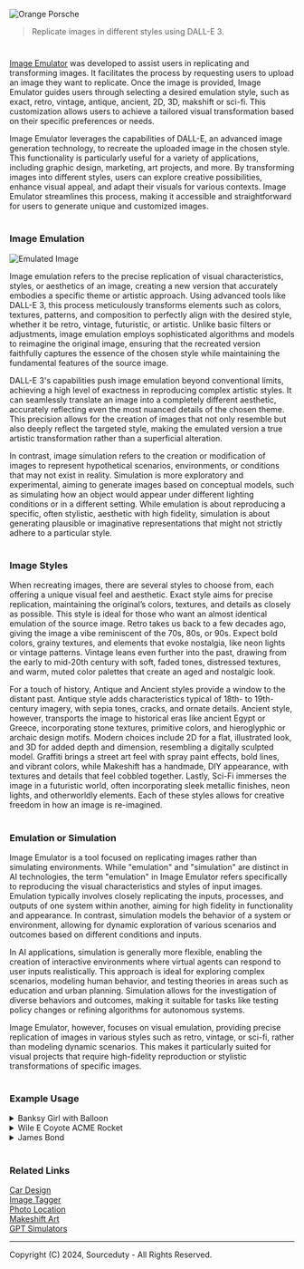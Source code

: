 ![Orange Porsche](https://github.com/sourceduty/Image_Emulator/assets/123030236/e775c121-f4b4-463f-b14a-b129ca69857c)

> Replicate images in different styles using DALL-E 3.

#

[Image Emulator](https://chatgpt.com/g/g-RF3VlAjnL-image-emulator) was developed to assist users in replicating and transforming images. It facilitates the process by requesting users to upload an image they want to replicate. Once the image is provided, Image Emulator guides users through selecting a desired emulation style, such as exact, retro, vintage, antique, ancient, 2D, 3D, makshift or sci-fi. This customization allows users to achieve a tailored visual transformation based on their specific preferences or needs.

Image Emulator leverages the capabilities of DALL-E, an advanced image generation technology, to recreate the uploaded image in the chosen style. This functionality is particularly useful for a variety of applications, including graphic design, marketing, art projects, and more. By transforming images into different styles, users can explore creative possibilities, enhance visual appeal, and adapt their visuals for various contexts. Image Emulator streamlines this process, making it accessible and straightforward for users to generate unique and customized images.

#
### Image Emulation

![Emulated Image](https://github.com/sourceduty/Image_Emulator/assets/123030236/a7de4748-b877-48b3-a097-3d267abf3872)

Image emulation refers to the precise replication of visual characteristics, styles, or aesthetics of an image, creating a new version that accurately embodies a specific theme or artistic approach. Using advanced tools like DALL-E 3, this process meticulously transforms elements such as colors, textures, patterns, and composition to perfectly align with the desired style, whether it be retro, vintage, futuristic, or artistic. Unlike basic filters or adjustments, image emulation employs sophisticated algorithms and models to reimagine the original image, ensuring that the recreated version faithfully captures the essence of the chosen style while maintaining the fundamental features of the source image.

DALL-E 3's capabilities push image emulation beyond conventional limits, achieving a high level of exactness in reproducing complex artistic styles. It can seamlessly translate an image into a completely different aesthetic, accurately reflecting even the most nuanced details of the chosen theme. This precision allows for the creation of images that not only resemble but also deeply reflect the targeted style, making the emulated version a true artistic transformation rather than a superficial alteration.

In contrast, image simulation refers to the creation or modification of images to represent hypothetical scenarios, environments, or conditions that may not exist in reality. Simulation is more exploratory and experimental, aiming to generate images based on conceptual models, such as simulating how an object would appear under different lighting conditions or in a different setting. While emulation is about reproducing a specific, often stylistic, aesthetic with high fidelity, simulation is about generating plausible or imaginative representations that might not strictly adhere to a particular style.

#
### Image Styles

When recreating images, there are several styles to choose from, each offering a unique visual feel and aesthetic. Exact style aims for precise replication, maintaining the original’s colors, textures, and details as closely as possible. This style is ideal for those who want an almost identical emulation of the source image. Retro takes us back to a few decades ago, giving the image a vibe reminiscent of the 70s, 80s, or 90s. Expect bold colors, grainy textures, and elements that evoke nostalgia, like neon lights or vintage patterns. Vintage leans even further into the past, drawing from the early to mid-20th century with soft, faded tones, distressed textures, and warm, muted color palettes that create an aged and nostalgic look.

For a touch of history, Antique and Ancient styles provide a window to the distant past. Antique style adds characteristics typical of 18th- to 19th-century imagery, with sepia tones, cracks, and ornate details. Ancient style, however, transports the image to historical eras like ancient Egypt or Greece, incorporating stone textures, primitive colors, and hieroglyphic or archaic design motifs. Modern choices include 2D for a flat, illustrated look, and 3D for added depth and dimension, resembling a digitally sculpted model. Graffiti brings a street art feel with spray paint effects, bold lines, and vibrant colors, while Makeshift has a handmade, DIY appearance, with textures and details that feel cobbled together. Lastly, Sci-Fi immerses the image in a futuristic world, often incorporating sleek metallic finishes, neon lights, and otherworldly elements. Each of these styles allows for creative freedom in how an image is re-imagined.

#
### Emulation or Simulation

Image Emulator is a tool focused on replicating images rather than simulating environments. While "emulation" and "simulation" are distinct in AI technologies, the term "emulation" in Image Emulator refers specifically to reproducing the visual characteristics and styles of input images. Emulation typically involves closely replicating the inputs, processes, and outputs of one system within another, aiming for high fidelity in functionality and appearance. In contrast, simulation models the behavior of a system or environment, allowing for dynamic exploration of various scenarios and outcomes based on different conditions and inputs.

In AI applications, simulation is generally more flexible, enabling the creation of interactive environments where virtual agents can respond to user inputs realistically. This approach is ideal for exploring complex scenarios, modeling human behavior, and testing theories in areas such as education and urban planning. Simulation allows for the investigation of diverse behaviors and outcomes, making it suitable for tasks like testing policy changes or refining algorithms for autonomous systems.

Image Emulator, however, focuses on visual emulation, providing precise replication of images in various styles such as retro, vintage, or sci-fi, rather than modeling dynamic scenarios. This makes it particularly suited for visual projects that require high-fidelity reproduction or stylistic transformations of specific images.

#
### Example Usage

<details><summary>Banksy Girl with Balloon</summary>
<br>

![Banksy](https://github.com/sourceduty/Image_Emulator/assets/123030236/4f2186b4-8c26-47e1-ae70-b07149c848ca)

<br>
</details>
<details><summary>Wile E Coyote ACME Rocket</summary>
<br>

![Wile E Coyote ACME Rocket](https://github.com/sourceduty/Image_Emulator/assets/123030236/d36d715f-b222-478a-8166-8c4dbd398220)

<br>
</details>
<details><summary>James Bond</summary>
<br>

![Bond James Bond](https://github.com/sourceduty/Image_Emulator/assets/123030236/fb39c57a-f65e-4a69-971f-4c0f4bfdddb2)

<br>
</details>

#
### Related Links

[Car Design](https://github.com/sourceduty/Car_Design)
<br>
[Image Tagger](https://github.com/sourceduty/Image_Tagger)
<br>
[Photo Location](https://github.com/sourceduty/Photo_Location)
<br>
[Makeshift Art](https://github.com/sourceduty/Makeshift_DALL-E_3)
<br>
[GPT Simulators](https://github.com/sourceduty/GPT_Simulators)

***
Copyright (C) 2024, Sourceduty - All Rights Reserved.
